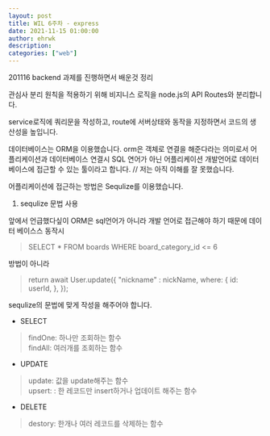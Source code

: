 ```yaml
---
layout: post
title: WIL 6주차 - express
date: 2021-11-15 01:00:00
author: ehrwk
description:
categories: ["web"]
---
```

201116 backend 과제를 진행하면서 배운것 정리

관심사 분리 원칙을 적용하기 위해 비지니스 로직을 node.js의 API Routes와 분리합니다.

service로직에 쿼리문을 작성하고, route에 서버상태와 동작을 지정하면서 코드의 생산성을 높입니다.

데이터베이스는 ORM을 이용했습니다. orm은 객체로 연결을 해준다라는 의미로서 어플리케이션과 데이터베이스 연결시 SQL 연어가 아닌 어플리케이션 개발언어로 데이터베이스에 접근할 수 있는 툴이라고 합니다.  // 저는 아직 이해를 잘 못했습니다.

어플리케이션에 접근하는 방법은 Sequlize를 이용했습니다.

1. sequlize 문법 사용

앞에서 언급했다싶이 ORM은 sql언어가 아니라 개발 언어로 접근해야 하기 때문에 데이터 베이스스 동작시
> SELECT * FROM boards WHERE board_category_id <= 6 

방법이 아니라
>return await User.update({
        "nickname" : nickName,
        where: {
            id: userId,
        },
    });

sequlize의 문법에 맞게 작성을 해주어야 합니다.

* SELECT
> findOne: 하나만 조회하는 함수  
findAll: 여러개를 조회하는 함수

* UPDATE
> update: 값을 update해주는 함수  
upsert: : 한 레코드만 insert하거나 업데이트 해주는 함수

* DELETE
> destory: 한개나 여러 레코드를 삭제하는 함수  
